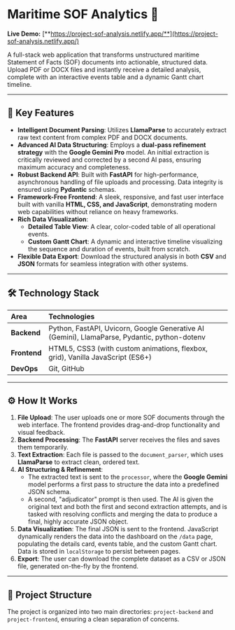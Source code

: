 # Maritime SOF Analytics 🚢

**Live Demo:** [**https://project-sof-analysis.netlify.app/**](https://project-sof-analysis.netlify.app/)

A full-stack web application that transforms unstructured maritime Statement of Facts (SOF) documents into actionable, structured data. Upload PDF or DOCX files and instantly receive a detailed analysis, complete with an interactive events table and a dynamic Gantt chart timeline.



---

## 🚀 Key Features

-   **Intelligent Document Parsing**: Utilizes **LlamaParse** to accurately extract raw text content from complex PDF and DOCX documents.
-   **Advanced AI Data Structuring**: Employs a **dual-pass refinement strategy** with the **Google Gemini Pro** model. An initial extraction is critically reviewed and corrected by a second AI pass, ensuring maximum accuracy and completeness.
-   **Robust Backend API**: Built with **FastAPI** for high-performance, asynchronous handling of file uploads and processing. Data integrity is ensured using **Pydantic** schemas.
-   **Framework-Free Frontend**: A sleek, responsive, and fast user interface built with vanilla **HTML, CSS, and JavaScript**, demonstrating modern web capabilities without reliance on heavy frameworks.
-   **Rich Data Visualization**:
    -   **Detailed Table View**: A clear, color-coded table of all operational events.
    -   **Custom Gantt Chart**: A dynamic and interactive timeline visualizing the sequence and duration of events, built from scratch.
-   **Flexible Data Export**: Download the structured analysis in both **CSV** and **JSON** formats for seamless integration with other systems.

---

## 🛠️ Technology Stack

| Area       | Technologies                                                                                             |
| :--------- | :------------------------------------------------------------------------------------------------------- |
| **Backend** | Python, FastAPI, Uvicorn, Google Generative AI (Gemini), LlamaParse, Pydantic, python-dotenv           |
| **Frontend** | HTML5, CSS3 (with custom animations, flexbox, grid), Vanilla JavaScript (ES6+)                          |
| **DevOps** | Git, GitHub                                                                                              |

---

## ⚙️ How It Works

1.  **File Upload**: The user uploads one or more SOF documents through the web interface. The frontend provides drag-and-drop functionality and visual feedback.
2.  **Backend Processing**: The **FastAPI** server receives the files and saves them temporarily.
3.  **Text Extraction**: Each file is passed to the `document_parser`, which uses **LlamaParse** to extract clean, ordered text.
4.  **AI Structuring & Refinement**:
    -   The extracted text is sent to the `processor`, where the **Google Gemini** model performs a first pass to structure the data into a predefined JSON schema.
    -   A second, "adjudicator" prompt is then used. The AI is given the original text and both the first and second extraction attempts, and is tasked with resolving conflicts and merging the data to produce a final, highly accurate JSON object.
5.  **Data Visualization**: The final JSON is sent to the frontend. JavaScript dynamically renders the data into the dashboard on the `/data` page, populating the details card, events table, and the custom Gantt chart. Data is stored in `localStorage` to persist between pages.
6.  **Export**: The user can download the complete dataset as a CSV or JSON file, generated on-the-fly by the frontend.

---

## 📂 Project Structure

The project is organized into two main directories: `project-backend` and `project-frontend`, ensuring a clean separation of concerns.

